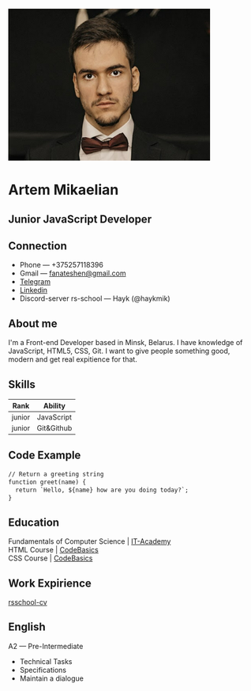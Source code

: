 ![photo](https://github.com/HaykMik/rsschool-cv/blob/rsschool-cv-html/assets/img/MyPhoto.png)
# Artem Mikaelian
   
## Junior JavaScript Developer
   
## Connection
   * Phone — +375257118396  
   * Gmail — fanateshen@gmail.com  
   * [Telegram](https://t.me/HaykMik)  
   * [Linkedin](https://www.linkedin.com/in/mikayelian/)  
   * Discord-server rs-school — Hayk (@haykmik)
   
## About me
   I'm a Front-end Developer based in Minsk, Belarus. I have knowledge of JavaScript, HTML5, CSS, Git. I want to give people something good, modern and get real expitience for that. 
   
## Skills 

   | Rank | Ability |
   |:---:|:---:|
   | junior | JavaScript |
   | junior | Git&Github |
   
## Code Example
```
// Return a greeting string  
function greet(name) {  
  return `Hello, ${name} how are you doing today?`;  
}
```
   
## Education  
   Fundamentals of Computer Science | [IT-Academy](https://www.linkedin.com/school/it-academy/)  
   HTML Course | [CodeBasics](https://code-basics.com/ru/languages/html)  
   CSS Course | [CodeBasics](https://code-basics.com/ru/languages/css)
   
## Work Expirience
   [rsschool-cv](https://github.com/HaykMik/rsschool-cv)
   
## English 
   A2 — Pre-Intermediate 
   * Technical Tasks
   * Specifications
   * Maintain a dialogue
